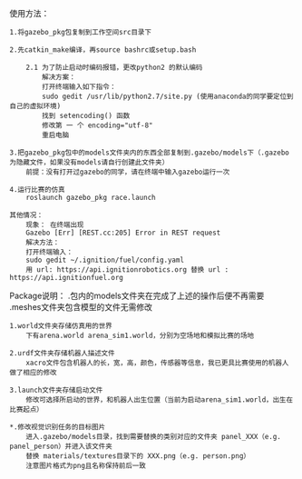 使用方法：

    1.将gazebo_pkg包复制到工作空间src目录下

    2.先catkin_make编译，再source bashrc或setup.bash

        2.1 为了防止启动时编码报错，更改python2 的默认编码
            解决方案：
            打开终端输入如下指令：
            sudo gedit /usr/lib/python2.7/site.py (使用anaconda的同学要定位到自己的虚拟环境)
            找到 setencoding() 函数
            修改第 一 个 encoding="utf-8"
            重启电脑

    3.把gazebo_pkg包中的models文件夹内的东西全部复制到.gazebo/models下（.gazebo为隐藏文件，如果没有models请自行创建此文件夹）
        前提：没有打开过gazebo的同学，请在终端中输入gazebo运行一次

    4.运行比赛的仿真
        roslaunch gazebo_pkg race.launch
    
    其他情况：
        现象： 在终端出现
        Gazebo [Err] [REST.cc:205] Error in REST request
        解决方法：
        打开终端输入：
        sudo gedit ~/.ignition/fuel/config.yaml
        用 url: https://api.ignitionrobotics.org 替换 url : https://api.ignitionfuel.org



Package说明：
    .包内的models文件夹在完成了上述的操作后便不再需要
    .meshes文件夹包含模型的文件无需修改

    1.world文件夹存储仿真用的世界
        下有arena.world arena_sim1.world，分别为空场地和模拟比赛的场地

    2.urdf文件夹存储机器人描述文件
        xacro文件包含机器人的长，宽，高，颜色，传感器等信息，我已更具比赛使用的机器人做了相应的修改

    3.launch文件夹存储启动文件
        修改可选择所启动的世界，和机器人出生位置（当前为启动arena_sim1.world，出生在比赛起点）

    *.修改视觉识别任务的目标图片
        进入.gazebo/models目录，找到需要替换的类别对应的文件夹 panel_XXX（e.g. panel_person）并进入该文件夹
        替换 materials/textures目录下的 XXX.png（e.g. person.png）
        注意图片格式为png且名称保持前后一致

        


